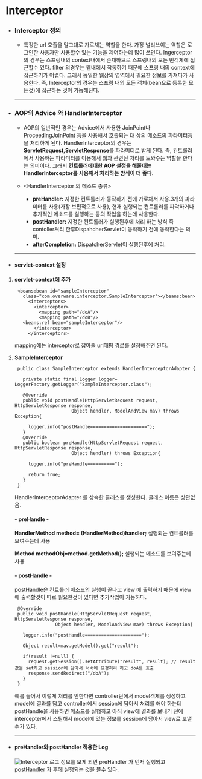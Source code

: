 Interceptor
===
* ### Interceptor 정의
  * 특정한 url 호출을 말그대로 가로채는 역할을 한다.  가장 널리쓰이는 역할은 로그인한 사용자만 사용할수 있는 기능을 제어하는데 많이 쓰인다.
  Ingerceptor의 경우는 스프링내의 context내에서 존재하므로 스프링내의 모든 빈객체에 접근할수 있다. filter 의경우는 웹내에서 작동하기 때문에 스프링 내의 context에 접근하기가 어렵다. 그래서 동일한 웹상의 영역에서 필요한 정보를 가져다가 사용한다.
  즉, Interceptor의 경우는 스프링 내의 모든 객체(bean으로 등록한 모든것)에 접근하는 것이 가능해진다.
  ---
* ### AOP의 Advice 와 HandlerInterceptor
  * AOP의 일반적인 경우는 Advice에서 사용한 JoinPoint나 ProceedingJoinPoint 등을 사용해서 호출되는 대 상의 메소드의 파라미터등을 처리하게 된다.
  HandlerInterceptor의 경우는 **ServletRequest,ServletResponse**를 파라미터로 받게 된다. 즉, 컨트롤러에서 사용하는 파라미터를 이용해서 웹과 관련된 처리를 도와주는 역할을 한다는 의미이다. 그래서 **컨트롤러에대한 AOP 설정을 해줄대는 HandlerInterceptor를 사용해서 처리하는 방식이 더 좋다.**

  * <HandlerInterceptor 의 메소드 종류>
    *  **preHandler:** 지정한 컨트롤러가 동작하기 전에 가로채서 사용.3개의 파라미터를 사용(가장 보편적으로 사용), 현재 실행되는 컨트롤러를 파악하거나 추가적인 메소드를 실행하는 등의 작업을 하는데 사용한다.
    *  **postHandler:** 지정한 컨트롤러가 실행된후에 처리 하는 방식 즉 contoller처리 한후DispahcherServlet이 동작하기 전에 동작한다는 의미.
    * **afterCompletion:** DispatcherServlet이 실행된후에 처리.
  ---
* #### servlet-context 설정
1. **servlet-context에 추가**

        <beans:bean id="sampleInterceptor"
          class="com.overware.interceptor.SampleInterceptor"></beans:bean>
            <interceptors>
              <interceptor>
                <mapping path="/doA"/>
                <mapping path="/doB"/>
          <beans:ref bean="sampleInterceptor"/>
              </interceptor>
            </interceptors>
    mapping에는 interceptor로 잡아줄 url매핑 경로를 설정해주면 된다.

2. **SampleInterceptor**

        public class SampleInterceptor extends HandlerInterceptorAdapter {

          private static final Logger logger= LoggerFactory.getLogger("SampleInterceptor.class");

          @Override
          public void postHandle(HttpServletRequest request, HttpServletResponse response,
                            Object hendler, ModelAndView mav) throws Exception{

            logger.info("postHandle=====================");
          }
          @Override
          public boolean preHandle(HttpServletRequest request, HttpServletResponse response,
                            Object hendler) throws Exception{

            logger.info("preHandle==========");

            return true;
          }
        }
      HandlerInterceptorAdapter 를 상속한 클래스를 생성한다. 클래스 이름은 상관없음.


      #### **- preHandle -**
      **HandlerMethod method= (HandlerMethod)handler;** 실행되는 컨트롤러를 보여주는데 사용

      **Method methodObj=method.getMethod();** 실행되는 메소드를 보여주는데 사용


      #### **- postHandle -**
      postHandle은 컨트롤러 메소드의 실행이 끝나고 view 에 출력하기 때문에 view에 출력할것이 따로 필요한것이 있다면 추가작업이 가능하다.

        @Override
        public void postHandle(HttpServletRequest request, HttpServletResponse response,
                      Object hendler, ModelAndView mav) throws Exception{

          logger.info("postHandle=====================");

          Object result=mav.getModel().get("result");

          if(result !=null) {
            request.getSession().setAttribute("result", result); // result값을 set하고 session에 담아서 서버에 요청처리 하고 doA를 호출
            response.sendRedirect("/doA");
          }
        }

    예를 들어서 이렇게 처리를 안한다면 controller단에서 model객체를 생성하고 model에 결과를 담고 controller에서 session에 담아서 처리를 해야 하는데 postHandle을 사용하면 메소드를 실행하고 아직 view에 결과를 보내기 전에 intercepter에서 스틸해서 model에 있는 정보를 session에 담아서 view로 보낼수가 있다.


      ---
* #### preHandler와 postHandler 적용한 Log
  ![Interceptor](./img/pre와post.png)
  로그 정보를 보게 되면 preHandler 가 먼저 실행되고 postHandler 가 후에 실행되는 것을 볼수 있다.
